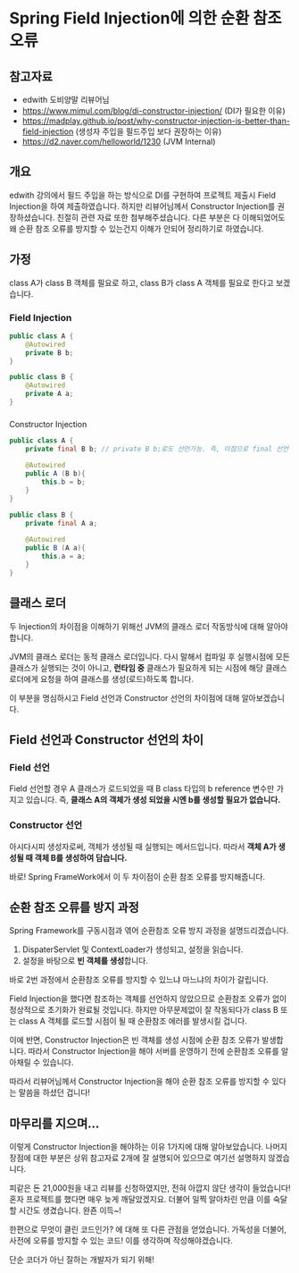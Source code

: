 # Spring Field Injection에 의한 순환 참조 오류

## 참고자료

* edwith 도비양말 리뷰어님
* https://www.mimul.com/blog/di-constructor-injection/ (DI가 필요한 이유)
* https://madplay.github.io/post/why-constructor-injection-is-better-than-field-injection (생성자 주입을 필드주입 보다 권장하는 이유)
* https://d2.naver.com/helloworld/1230 (JVM Internal)



## 개요

edwith 강의에서 필드 주입을 하는 방식으로 DI를 구현하여 프로젝트 제출시 Field Injection을 하여 제출하였습니다. 하지만 리뷰어님께서 Constructor Injection를 권장하셨습니다. 친절히 관련 자료 또한 첨부해주셨습니다. 다른 부분은 다 이해되었어도 왜 순환 참조 오류를 방지할 수 있는건지 이해가 안되어 정리하기로 하였습니다.





## 가정

class A가 class B 객체를 필요로 하고, class B가 class A 객체를 필요로 한다고 보겠습니다.



### Field Injection

```java
public class A {
    @Autowired
    private B b;
}
```

```java
public class B {
    @Autowired
    private A a;
}
```

### 

Constructor Injection

```java
public class A {
    private final B b; // private B b;로도 선언가능. 즉, 이점으로 final 선언 가능. 설명x
    
    @Autowired
    public A (B b){
		this.b = b;
    }
}
```

```java
public class B {
    private final A a;
    
    @Autowired
    public B (A a){
		this.a = a;
    }
}
```



## 클래스 로더

두 Injection의 차이점을 이해하기 위해선 JVM의 클래스 로더 작동방식에 대해 알아야 합니다.

JVM의 클래스 로더는 동적 클래스 로더입니다. 다시 말해서 컴파일 후 실행시점에 모든 클래스가 실행되는 것이 아니고, **런타임 중** 클래스가 필요하게 되는 시점에 해당 클래스 로더에게 요청을 하여 클래스를 생성(로드)하도록 합니다.

이 부분을 명심하시고 Field 선언과 Constructor 선언의 차이점에 대해 알아보겠습니다.



## Field 선언과 Constructor 선언의 차이

### Field 선언

Field 선언할 경우 A 클래스가 로드되었을 때 B class 타입의 b reference 변수만 가지고 있습니다. 즉, **클래스 A의 객체가 생성 되었을 시엔 b를 생성할 필요가 없습니다.**



### Constructor 선언

아시다시피 생성자로써, 객체가 생성될 때 실행되는 메서드입니다. 따라서 **객체 A가 생성될 때 객체 B를 생성하여 담습니다.**



바로! Spring FrameWork에서 이 두 차이점이 순환 참조 오류를 방지해줍니다.



## 순환 참조 오류를 방지 과정

Spring Framework를 구동시점과 엮어 순환참조 오류 방지 과정을 설명드리겠습니다.



1. DispaterServlet 및 ContextLoader가 생성되고, 설정을 읽습니다.
2. 설정을 바탕으로 **빈 객체를 생성**합니다.



바로 2번 과정에서 순환참조 오류를 방지할 수 있느냐 마느냐의 차이가 갈립니다.

Field Injection을 했다면 참조하는 객체를 선언하지 않았으므로 순환참조 오류가 없이 정상적으로 초기화가 완료될 것입니다. 하지만 아무문제없이 잘 작동되다가 class B 또는 class A 객체를 로드할 시점이 될 때 순환참조 에러를 발생시킬 겁니다.

이에 반면, Constructor Injection은 빈 객체를 생성 시점에 순환 참조 오류가 발생합니다. 따라서 Constructor Injection을 해야 서버를 운영하기 전에 순환참조 오류를 알아채릴 수 있습니다.

따라서 리뷰어님께서 Constructor Injection을 해야 순환 참조 오류를 방지할 수 있다는 말씀을 하셨던 겁니다!



## 마무리를 지으며...

이렇게 Constructor Injection을 해야하는 이유 1가지에 대해 알아보았습니다. 나머지 장점에 대한 부분은 상위 참고자료 2개에 잘 설명되어 있으므로 여기선 설명하지 않겠습니다. 

피같은 돈 21,000원을 내고 리뷰를 신청하였지만, 전혀 아깝지 않단 생각이 들었습니다! 혼자 프로젝트를 했다면 매우 늦게 깨달았겠지요. 더불어 일찍 알아차린 만큼 이를 숙달할 시간도 생겼습니다. 완죤 이득~!

한편으로 무엇이 클린 코드인가? 에 대해 또 다른 관점을 얻었습니다. 가독성을 더불어, 사전에 오류를 방지할 수 있는 코드! 이를 생각하며 작성해야겠습니다.

단순 코더가 아닌 잘하는 개발자가 되기 위해!

